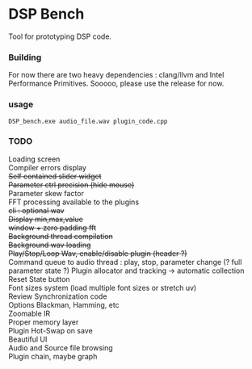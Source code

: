 # DSP Bench

Tool for prototyping DSP code.

### Building
For now there are two heavy dependencies : clang/llvm and Intel Performance Primitives. Sooooo, please use the release for now. 

### usage 
```
DSP_bench.exe audio_file.wav plugin_code.cpp 
```

### TODO

Loading screen \
Compiler errors display \
~~Self contained slider widget~~ \
~~Parameter ctrl precision (hide mouse)~~ \
Parameter skew factor \
FFT processing available to the plugins \
~~cli : optional wav~~ \
~~Display min,max,value~~ \
~~window + zero padding fft~~\
~~Background thread compilation~~ \
~~Background wav loading~~ \
~~Play/Stop/Loop Wav, enable/disable plugin (header ?)~~ \
Command queue to audio thread : play, stop, parameter change (? full parameter state ?)
Plugin allocator and tracking -> automatic collection \
Reset State button \
Font sizes system (load multiple font sizes or stretch uv) \
Review Synchronization code \
Options Blackman, Hamming, etc \
Zoomable IR \
Proper memory layer \
Plugin Hot-Swap on save \
Beautiful UI \
Audio and Source file browsing \
Plugin chain, maybe graph 
